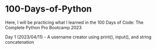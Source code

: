 # 100-Days-of-Python
Here, I will be practicing what I learned in the 100 Days of Code: The Complete Python Pro Bootcamp 2023


Day 1 (2023/04/11) - A username creator using print(), input(), and string concatenation

